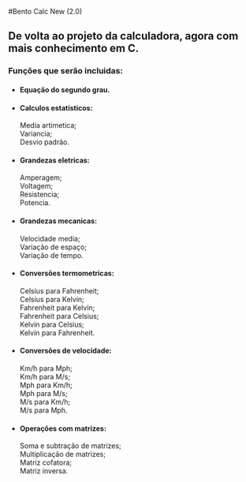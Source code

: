 #Bento Calc New (2.0)
 <h2>De volta ao projeto da calculadora, agora com mais conhecimento em C.</h2>
<h3>Funções que serão incluidas:</h3>

- <h4>Equação do segundo grau.</h4>

- <h4>Calculos estatisticos:</h4>
  Media artimetica;<br/>
  Variancia;<br/>
  Desvio padrão.<br/>

- <h4>Grandezas eletricas:</h4>
  Amperagem;<br/>
  Voltagem;<br/>
  Resistencia;<br/>
  Potencia.<br/>
  
- <h4>Grandezas mecanicas:</h4>
  Velocidade media;<br/>
  Variação de espaço;<br/>
  Variação de tempo.<br/>
  
- <h4>Conversões termometricas:</h4>
  Celsius para Fahrenheit;<br/>
  Celsius para Kelvin;<br/>
  Fahrenheit para Kelvin;<br/>
  Fahrenheit para Celsius;<br/>
  Kelvin para Celsius;<br/>
  Kelvin para Fahrenheit.<br/>
  
- <h4>Conversões de velocidade:</h4>
  Km/h para Mph;<br/>
  Km/h para M/s;<br/>
  Mph para Km/h;<br/>
  Mph para M/s;<br/>
  M/s para Km/h;<br/>
  M/s para Mph.<br/>
  
- <h4>Operações com matrizes:</h4>
  Soma e subtração de matrizes;<br/>
  Multiplicação de matrizes;<br/>
  Matriz cofatora;<br/>
  Matriz inversa.<br/>
